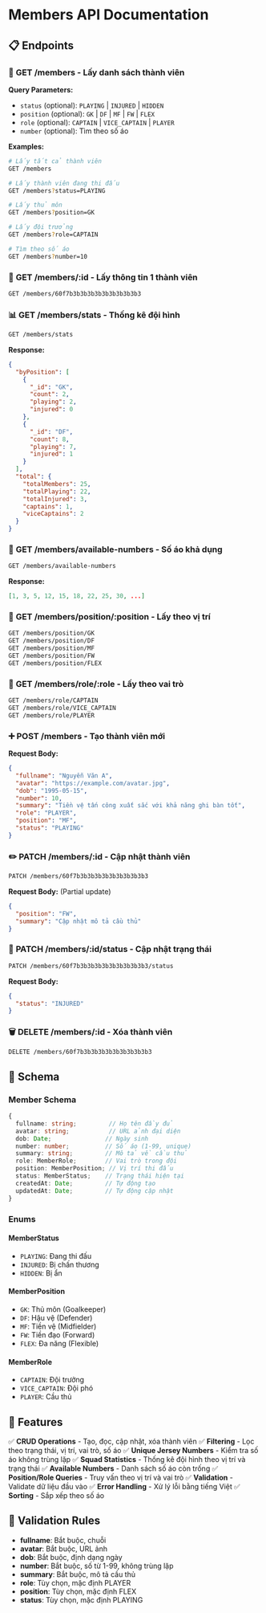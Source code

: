 # Members API Documentation

## 📋 Endpoints

### 👥 **GET /members** - Lấy danh sách thành viên

**Query Parameters:**
- `status` (optional): `PLAYING` | `INJURED` | `HIDDEN`
- `position` (optional): `GK` | `DF` | `MF` | `FW` | `FLEX`
- `role` (optional): `CAPTAIN` | `VICE_CAPTAIN` | `PLAYER`
- `number` (optional): Tìm theo số áo

**Examples:**
```bash
# Lấy tất cả thành viên
GET /members

# Lấy thành viên đang thi đấu
GET /members?status=PLAYING

# Lấy thủ môn
GET /members?position=GK

# Lấy đội trưởng
GET /members?role=CAPTAIN

# Tìm theo số áo
GET /members?number=10
```

### 🎯 **GET /members/:id** - Lấy thông tin 1 thành viên

```bash
GET /members/60f7b3b3b3b3b3b3b3b3b3b3
```

### 📊 **GET /members/stats** - Thống kê đội hình

```bash
GET /members/stats
```

**Response:**
```json
{
  "byPosition": [
    {
      "_id": "GK",
      "count": 2,
      "playing": 2,
      "injured": 0
    },
    {
      "_id": "DF",
      "count": 8,
      "playing": 7,
      "injured": 1
    }
  ],
  "total": {
    "totalMembers": 25,
    "totalPlaying": 22,
    "totalInjured": 3,
    "captains": 1,
    "viceCaptains": 2
  }
}
```

### 🔢 **GET /members/available-numbers** - Số áo khả dụng

```bash
GET /members/available-numbers
```

**Response:**
```json
[1, 3, 5, 12, 15, 18, 22, 25, 30, ...]
```

### 🏃 **GET /members/position/:position** - Lấy theo vị trí

```bash
GET /members/position/GK
GET /members/position/DF
GET /members/position/MF
GET /members/position/FW
GET /members/position/FLEX
```

### 👑 **GET /members/role/:role** - Lấy theo vai trò

```bash
GET /members/role/CAPTAIN
GET /members/role/VICE_CAPTAIN
GET /members/role/PLAYER
```

### ➕ **POST /members** - Tạo thành viên mới

**Request Body:**
```json
{
  "fullname": "Nguyễn Văn A",
  "avatar": "https://example.com/avatar.jpg",
  "dob": "1995-05-15",
  "number": 10,
  "summary": "Tiền vệ tấn công xuất sắc với khả năng ghi bàn tốt",
  "role": "PLAYER",
  "position": "MF",
  "status": "PLAYING"
}
```

### ✏️ **PATCH /members/:id** - Cập nhật thành viên

```bash
PATCH /members/60f7b3b3b3b3b3b3b3b3b3b3
```

**Request Body:** (Partial update)
```json
{
  "position": "FW",
  "summary": "Cập nhật mô tả cầu thủ"
}
```

### 🔄 **PATCH /members/:id/status** - Cập nhật trạng thái

```bash
PATCH /members/60f7b3b3b3b3b3b3b3b3b3b3/status
```

**Request Body:**
```json
{
  "status": "INJURED"
}
```

### 🗑️ **DELETE /members/:id** - Xóa thành viên

```bash
DELETE /members/60f7b3b3b3b3b3b3b3b3b3b3
```

## 📝 Schema

### Member Schema
```typescript
{
  fullname: string;         // Họ tên đầy đủ
  avatar: string;           // URL ảnh đại diện
  dob: Date;               // Ngày sinh
  number: number;          // Số áo (1-99, unique)
  summary: string;         // Mô tả về cầu thủ
  role: MemberRole;        // Vai trò trong đội
  position: MemberPosition; // Vị trí thi đấu
  status: MemberStatus;    // Trạng thái hiện tại
  createdAt: Date;         // Tự động tạo
  updatedAt: Date;         // Tự động cập nhật
}
```

### Enums

#### MemberStatus
- `PLAYING`: Đang thi đấu
- `INJURED`: Bị chấn thương
- `HIDDEN`: Bị ẩn

#### MemberPosition
- `GK`: Thủ môn (Goalkeeper)
- `DF`: Hậu vệ (Defender)
- `MF`: Tiền vệ (Midfielder)
- `FW`: Tiền đạo (Forward)
- `FLEX`: Đa năng (Flexible)

#### MemberRole
- `CAPTAIN`: Đội trưởng
- `VICE_CAPTAIN`: Đội phó
- `PLAYER`: Cầu thủ

## 🚀 Features

✅ **CRUD Operations** - Tạo, đọc, cập nhật, xóa thành viên
✅ **Filtering** - Lọc theo trạng thái, vị trí, vai trò, số áo
✅ **Unique Jersey Numbers** - Kiểm tra số áo không trùng lặp
✅ **Squad Statistics** - Thống kê đội hình theo vị trí và trạng thái
✅ **Available Numbers** - Danh sách số áo còn trống
✅ **Position/Role Queries** - Truy vấn theo vị trí và vai trò
✅ **Validation** - Validate dữ liệu đầu vào
✅ **Error Handling** - Xử lý lỗi bằng tiếng Việt
✅ **Sorting** - Sắp xếp theo số áo

## 🔧 Validation Rules

- **fullname**: Bắt buộc, chuỗi
- **avatar**: Bắt buộc, URL ảnh
- **dob**: Bắt buộc, định dạng ngày
- **number**: Bắt buộc, số từ 1-99, không trùng lặp
- **summary**: Bắt buộc, mô tả cầu thủ
- **role**: Tùy chọn, mặc định PLAYER
- **position**: Tùy chọn, mặc định FLEX
- **status**: Tùy chọn, mặc định PLAYING
